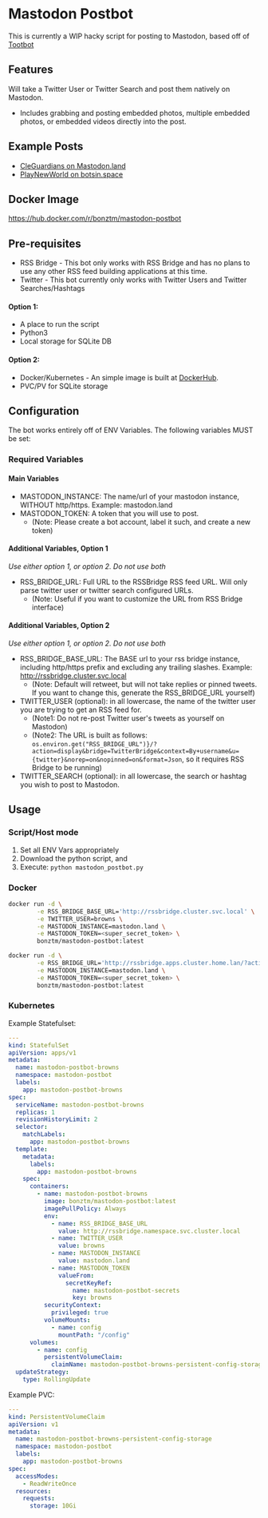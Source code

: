 # Mastodon Postbot
This is currently a WIP hacky script for posting to Mastodon, based off of [Tootbot](https://github.com/cquest/tootbot)

## Features
Will take a Twitter User or Twitter Search and post them natively on Mastodon.
- Includes grabbing and posting embedded photos, multiple embedded photos, or embedded videos directly into the post.

## Example Posts
- [CleGuardians on Mastodon.land](https://mastodon.land/@cleguardians)
- [PlayNewWorld on botsin.space](https://botsin.space/@playnewworld)

## Docker Image
https://hub.docker.com/r/bonztm/mastodon-postbot

## Pre-requisites

- RSS Bridge - This bot only works with RSS Bridge and has no plans to use any other RSS feed building applications at this time.
- Twitter - This bot currently only works with Twitter Users and Twitter Searches/Hashtags

#### Option 1:
- A place to run the script
- Python3
- Local storage for SQLite DB

#### Option 2:
- Docker/Kubernetes - An simple image is built at [DockerHub](https://hub.docker.com/r/bonztm/mastodon-postbot).
- PVC/PV for SQLite storage

## Configuration

The bot works entirely off of ENV Variables.  The following variables MUST be set:
### Required Variables

#### Main Variables
- MASTODON_INSTANCE: The name/url of your mastodon instance, WITHOUT http/https.  Example: mastodon.land
- MASTODON_TOKEN:  A token that you will use to post.
  - (Note:  Please create a bot account, label it such, and create a new token)

#### Additional Variables, Option 1
*Use either option 1, or option 2.  Do not use both*
- RSS_BRIDGE_URL: Full URL to the RSSBridge RSS feed URL.  Will only parse twitter user or twitter search configured URLs.
  - (Note: Useful if you want to customize the URL from RSS Bridge interface)

#### Additional Variables, Option 2
*Use either option 1, or option 2.  Do not use both*
- RSS_BRIDGE_BASE_URL: The BASE url to your rss bridge instance, including http/https prefix and excluding any trailing slashes.  Example: http://rssbridge.cluster.svc.local
  - (Note: Default will retweet, but will not take replies or pinned tweets.  If you want to change this, generate the RSS_BRIDGE_URL yourself)
- TWITTER_USER (optional): in all lowercase, the name of the twitter user you are trying to get an RSS feed for. 
  - (Note1: Do not re-post Twitter user's tweets as yourself on Mastodon) 
  - (Note2: The URL is built as follows: `os.environ.get("RSS_BRIDGE_URL")}/?action=display&bridge=TwitterBridge&context=By+username&u={twitter}&norep=on&nopinned=on&format=Json`, so it requires RSS Bridge to be running)
- TWITTER_SEARCH (optional): in all lowercase, the search or hashtag you wish to post to Mastodon.

## Usage

### Script/Host mode
1. Set all ENV Vars appropriately
2. Download the python script, and 
3. Execute: `python mastodon_postbot.py`

### Docker
```sh example1
docker run -d \
        -e RSS_BRIDGE_BASE_URL='http://rssbridge.cluster.svc.local' \
        -e TWITTER_USER=browns \
        -e MASTODON_INSTANCE=mastodon.land \
        -e MASTODON_TOKEN=<super_secret_token> \
        bonztm/mastodon-postbot:latest
```

```sh example2
docker run -d \
        -e RSS_BRIDGE_URL='http://rssbridge.apps.cluster.home.lan/?action=display&bridge=TwitterBridge&context=By+username&u=browns&norep=on&nopinned=on&format=Html' \
        -e MASTODON_INSTANCE=mastodon.land \
        -e MASTODON_TOKEN=<super_secret_token> \
        bonztm/mastodon-postbot:latest
```
### Kubernetes

Example Statefulset:
```yaml
---
kind: StatefulSet
apiVersion: apps/v1
metadata:
  name: mastodon-postbot-browns
  namespace: mastodon-postbot
  labels:
    app: mastodon-postbot-browns
spec:
  serviceName: mastodon-postbot-browns
  replicas: 1
  revisionHistoryLimit: 2
  selector:
    matchLabels:
      app: mastodon-postbot-browns
  template:
    metadata:
      labels:
        app: mastodon-postbot-browns
    spec:
      containers:
        - name: mastodon-postbot-browns 
          image: bonztm/mastodon-postbot:latest
          imagePullPolicy: Always
          env:
            - name: RSS_BRIDGE_BASE_URL
              value: http://rssbridge.namespace.svc.cluster.local
            - name: TWITTER_USER
              value: browns
            - name: MASTODON_INSTANCE
              value: mastodon.land
            - name: MASTODON_TOKEN
              valueFrom:
                secretKeyRef:
                  name: mastodon-postbot-secrets
                  key: browns
          securityContext:
            privileged: true
          volumeMounts:
            - name: config
              mountPath: "/config"
      volumes:
        - name: config
          persistentVolumeClaim:
            claimName: mastodon-postbot-browns-persistent-config-storage
  updateStrategy:
    type: RollingUpdate
```

Example PVC:
```yaml
---
kind: PersistentVolumeClaim
apiVersion: v1
metadata:
  name: mastodon-postbot-browns-persistent-config-storage
  namespace: mastodon-postbot
  labels:
    app: mastodon-postbot-browns
spec:
  accessModes:
    - ReadWriteOnce
  resources:
    requests:
      storage: 10Gi
```
